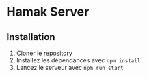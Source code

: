 # Hamak Server

## Installation
1. Cloner le repository
2. Installez les dépendances avec ```npm install```
3. Lancez le serveur avec ```npm run start```
